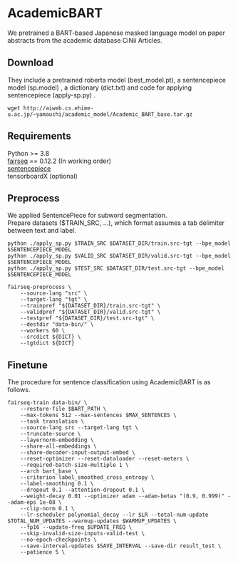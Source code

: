 # AcademicBART

We pretrained a BART-based Japanese masked language model on paper abstracts from the academic database CiNii Articles.  


## Download
They include a pretrained roberta model (best_model.pt), a sentencepiece model (sp.model) , a dictionary (dict.txt) and code for applying sentencepiece (apply-sp.py) .
```
wget http://aiweb.cs.ehime-u.ac.jp/~yamauchi/academic_model/Academic_BART_base.tar.gz
```
## Requirements
Python >= 3.8 <br>
[fairseq](https://github.com/facebookresearch/fairseq) == 0.12.2 (In working order)<br>
[sentencepiece](https://github.com/google/sentencepiece) <br>
tensorboardX (optional) <br>

## Preprocess
We applied SentencePiece for subword segmentation. <br>
Prepare datasets ($TRAIN_SRC, ...), which format assumes a tab delimiter between text and label.

```
python ./apply_sp.py $TRAIN_SRC $DATASET_DIR/train.src-tgt --bpe_model $SENTENCEPIECE_MODEL
python ./apply_sp.py $VALID_SRC $DATASET_DIR/valid.src-tgt --bpe_model $SENTENCEPIECE_MODEL
python ./apply_sp.py $TEST_SRC $DATASET_DIR/test.src-tgt --bpe_model $SENTENCEPIECE_MODEL
```
```
fairseq-preprocess \
    --source-lang "src" \
    --target-lang "tgt" \
    --trainpref "${DATASET_DIR}/train.src-tgt" \
    --validpref "${DATASET_DIR}/valid.src-tgt" \
    --testpref "${DATASET_DIR}/test.src-tgt" \
    --destdir "data-bin/" \
    --workers 60 \
    --srcdict ${DICT} \
    --tgtdict ${DICT}
```
## Finetune
The procedure for sentence classification using AcademicBART is as follows.
```
fairseq-train data-bin/ \
    --restore-file $BART_PATH \
    --max-tokens 512 --max-sentences $MAX_SENTENCES \
    --task translation \
    --source-lang src --target-lang tgt \
    --truncate-source \
    --layernorm-embedding \
    --share-all-embeddings \
    --share-decoder-input-output-embed \
    --reset-optimizer --reset-dataloader --reset-meters \
    --required-batch-size-multiple 1 \
    --arch bart_base \
    --criterion label_smoothed_cross_entropy \
    --label-smoothing 0.1 \
    --dropout 0.1 --attention-dropout 0.1 \
    --weight-decay 0.01 --optimizer adam --adam-betas "(0.9, 0.999)" --adam-eps 1e-08 \
    --clip-norm 0.1 \
    --lr-scheduler polynomial_decay --lr $LR --total-num-update $TOTAL_NUM_UPDATES --warmup-updates $WARMUP_UPDATES \
    --fp16 --update-freq $UPDATE_FREQ \
    --skip-invalid-size-inputs-valid-test \
    --no-epoch-checkpoints \
    --save-interval-updates $SAVE_INTERVAL --save-dir result_test \
    --patience 5 \
```
